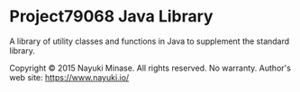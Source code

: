 Project79068 Java Library
=========================

A library of utility classes and functions in Java to supplement the standard library.

Copyright © 2015 Nayuki Minase. All rights reserved. No warranty.
Author's web site: https://www.nayuki.io/
